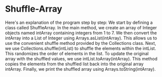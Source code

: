 # Shuffle-Array
Here's an explanation of the program step by step:
We start by defining a class called ShuffleArray.
In the main method, we create an array of Integer objects named intArray containing integers from 1 to 7.
We then convert the intArray into a List of Integer using Arrays.asList(intArray). This allows us to use the convenient shuffle method provided by the Collections class.
Next, we use Collections.shuffle(intList) to shuffle the elements within the intList. This randomizes the order of elements in the list.
To update the original array with the shuffled values, we use intList.toArray(intArray). This method copies the elements from the shuffled list back into the original array intArray.
Finally, we print the shuffled array using Arrays.toString(intArray).
